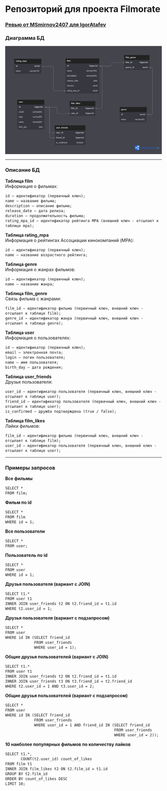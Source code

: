 # Репозиторий для проекта Filmorate

### <a href="Ревью от MSmirnov2407 для IgorAtafev.txt">Ревью от MSmirnov2407 для IgorAtafev</a>

### Диаграмма БД

<img src="filmorate.png">  
  
------ 
### Описание БД

**Таблица film**  
Информация о фильмах:  
  
    id — идентификатор (первичный ключ);
    name — название фильма;
    description — описание фильма;
    release_date — дата релиза;
    duration — продолжительность фильма;
    rating_mpa_id — идентификатор рейтинга MPA (внешний ключ - отсылает к таблице mpa);

**Таблица rating_mpa**  
Информация о рейтингах Ассоциации кинокомпаний (MPA):

    id — идентификатор (первичный ключ);
    name — название возрастного рейтинга;

**Таблица genre**  
Информация о жанрах фильмов:

    id — идентификатор (первичный ключ);
    name — название жанра;

**Таблица film_genre**  
Связь фильма с жанрами:

    film_id — идентификатор фильма (первичный ключ, внешний ключ - отсылает к таблице film);
    genre_id — идентификатор жанра (первичный ключ, внешний ключ - отсылает к таблице genre);
 
**Таблица user**  
Информация о пользователях: 
  
    id — идентификатор (первичный ключ);
    email — электронная почта;
    login — логин пользователя;
    name — имя пользователя;
    birth_day — дата рождения; 

**Таблица user_friends**  
Друзья пользователя: 
  
    user_id — идентификатор пользователя (первичный ключ, внешний ключ - отсылает к таблице user);
    friend_id — идентификатор пользователя (первичный ключ, внешний ключ - отсылает к таблице user);
    is_confirmed — дружба подтверждена (true / false);

**Таблица film_likes**  
Лайки фильмов: 
  
    film_id — идентификатор фильма (первичный ключ, внешний ключ - отсылает к таблице film);
    user_id — идентификатор пользователя (первичный ключ, внешний ключ - отсылает к таблице user);

------ 

### Примеры запросов  
**Все фильмы**
```roomsql
SELECT *
FROM film;
```

**Фильм по id**
```roomsql
SELECT *
FROM film
WHERE id = 1;
```

**Все пользователи**
```roomsql
SELECT *
FROM user;
```

**Пользователь по id**
```roomsql
SELECT *
FROM user
WHERE id = 1;
```

**Друзья пользователя (вариант с JOIN)**
```roomsql
SELECT t1.*
FROM user t1
INNER JOIN user_friends t2 ON t2.friend_id = t1.id
WHERE t2.user_id = 1;
```

**Друзья пользователя (вариант с подзапросом)**
```roomsql
SELECT *
FROM user
WHERE id IN (SELECT friend_id
             FROM user_friends
             WHERE user_id = 1);
```

**Общие друзья пользователей (вариант с JOIN)**
```roomsql
SELECT t1.*
FROM user t1
INNER JOIN user_friends t2 ON t2.friend_id = t1.id
INNER JOIN user_friends t3 ON t3.friend_id = t2.friend_id
WHERE t2.user_id = 1 AND t3.user_id = 2;
```

**Общие друзья пользователей (вариант с подзапросом)**
```roomsql
SELECT *
FROM user
WHERE id IN (SELECT friend_id
             FROM user_friends
             WHERE user_id = 1 AND friend_id IN (SELECT friend_id
                                                 FROM user_friends
                                                 WHERE user_id = 2));
```

**10 наиболее популярных фильмов по количеству лайков**
```roomsql
SELECT t1.*,
       COUNT(t2.user_id) count_of_likes
FROM film t1
INNER JOIN film_likes t2 ON t2.film_id = t1.id
GROUP BY t2.film_id
ORDER BY count_of_likes DESC
LIMIT 10;
```